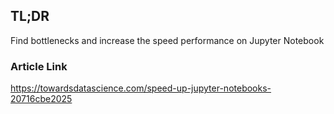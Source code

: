 ## TL;DR
Find bottlenecks and increase the speed performance on Jupyter Notebook

### Article Link
https://towardsdatascience.com/speed-up-jupyter-notebooks-20716cbe2025


